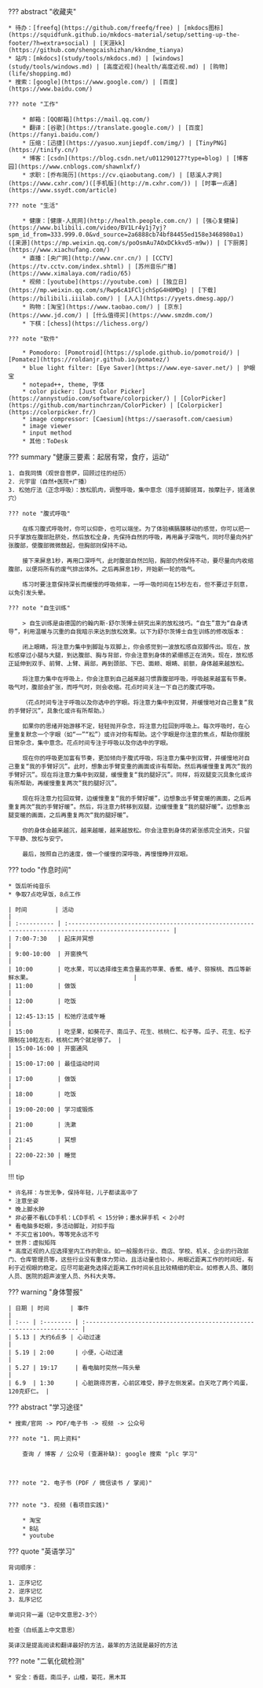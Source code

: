 
??? abstract "收藏夹"

    * 待办：[freefq](https://github.com/freefq/free) | [mkdocs图标](https://squidfunk.github.io/mkdocs-material/setup/setting-up-the-footer/?h=extra+social) | [天涯kk](https://github.com/shengcaishizhan/kkndme_tianya)
    * 站内：[mkdocs](study/tools/mkdocs.md) | [windows](study/tools/windows.md) | [高度近视](health/高度近视.md) | [购物](life/shopping.md)
    * 搜索：[google](https://www.google.com/) | [百度](https://www.baidu.com/)

    ??? note "工作"

        * 邮箱：[QQ邮箱](https://mail.qq.com/)
        * 翻译：[谷歌](https://translate.google.com/) | [百度](https://fanyi.baidu.com/)
        * 压缩：[迅捷](https://yasuo.xunjiepdf.com/img/) | [TinyPNG](https://tinify.cn/)
        * 博客：[csdn](https://blog.csdn.net/u011290127?type=blog) | [博客园](https://www.cnblogs.com/shawnlxf/)
        * 求职：[乔布简历](https://cv.qiaobutang.com/) | [慈溪人才网](https://www.cxhr.com/)([手机版](http://m.cxhr.com/)) | [时事一点通](https://www.ssydt.com/article)

    ??? note "生活"

        * 健康：[健康-人民网](http://health.people.com.cn/) | [强心复健操](https://www.bilibili.com/video/BV1Lr4y1j7yj?spm_id_from=333.999.0.0&vd_source=2a6888cb74bf84455ed158e3468980a1)([来源](https://mp.weixin.qq.com/s/poOsmAu7AOxDCkkvd5-m9w)) | [下厨房](https://www.xiachufang.com/)
        * 直播：[央广网](http://www.cnr.cn/) | [CCTV](https://tv.cctv.com/index.shtml) | [苏州音乐广播](https://www.ximalaya.com/radio/65)
        * 视频：[youtube](https://youtube.com) | [独立日](https://mp.weixin.qq.com/s/Rwp6cA1FCljchSpG4H0MDg) | [下载](https://bilibili.iiilab.com/) | [人人](https://yyets.dmesg.app/)
        * 购物：[淘宝](https://www.taobao.com/) | [京东](https://www.jd.com/) | [什么值得买](https://www.smzdm.com/)
        * 下棋：[chess](https://lichess.org/)

    ??? note "软件"

        * Pomodoro: [Pomotroid](https://splode.github.io/pomotroid/) | [Pomatez](https://roldanjr.github.io/pomatez/)
        * blue light filter: [Eye Saver](https://www.eye-saver.net/) | 护眼宝
        * notepad++, theme, 字体
        * color picker: [Just Color Picker](https://annystudio.com/software/colorpicker/) | [ColorPicker](https://github.com/martinchrzan/ColorPicker) | [Colorpicker](https://colorpicker.fr/)
        * image compressor: [Caesium](https://saerasoft.com/caesium)
        * image viewer
        * input method
        * 其他：ToDesk

??? summary "健康三要素：起居有常，食疗，运动"

    1. 自我同情（观世音菩萨，回顾过往的经历）
    2. 元宇宙（自然+医院+广播）
    3. 松弛疗法（正念呼吸）：放松肌肉，调整呼吸，集中意念（措手搓脚搓耳，按摩肚子，搓涌泉穴）

    ??? note "腹式呼吸"

        在练习腹式呼吸时，你可以仰卧，也可以端坐。为了体验横膈膜移动的感觉，你可以把一只手掌放在腹部肚脐处，然后放松全身，先保持自然的呼吸，再用鼻子深吸气，同时尽量向外扩张腹部，使腹部微微鼓起，但胸部则保持不动。

        接下来屏息1秒，再用口深呼气，此时腹部自然凹陷，胸部仍然保持不动，要尽量向内收缩腹部，以便将所有的废气排出体外。之后再屏息1秒，开始新一轮的吸气。 

        练习时要注意保持深长而缓慢的呼吸频率，一呼一吸时间在15秒左右，但不要过于刻意，以免引发头晕。

    ??? note "自生训练"

        > 自生训练是由德国的约翰内斯·舒尔茨博士研究出来的放松技巧。“自生”意为“自身诱导”，利用温暖与沉重的自我暗示来达到放松效果。以下为舒尔茨博士自生训练的修改版本： 

        闭上眼睛，将注意力集中到脚趾与双脚上，你会感觉到一波放松感自双脚传出。现在，放松感穿过小腿与大腿，到达腹部、胸与背部，你会注意到身体的紧绷感正在消失。现在，放松感正延伸到双手、前臂、上臂、肩部，再到颈部、下巴、面颊、眼睛、前额，身体越来越放松。 

        将注意力集中在呼吸上，你会注意到自己越来越习惯靠腹部呼吸，呼吸越来越富有节奏。吸气时，腹部会扩张，而呼气时，则会收缩。花点时间关注一下自己的腹式呼吸。 

        （花点时间专注于呼吸以及你选中的字眼。将注意力集中到双臂，并缓慢地对自己重复“我的手臂好沉”，具象化或许有所帮助。）

        如果你的思绪开始游移不定，轻轻抛开杂念，将注意力拉回到呼吸上。每次呼吸时，在心里重复默念一个字眼（如“一”“松”）或许对你有帮助。这个字眼是你注意的焦点，帮助你摆脱日常杂念，集中意念。花点时间专注于呼吸以及你选中的字眼。 

        现在你的呼吸更加富有节奏，更加倾向于腹式呼吸，将注意力集中到双臂，并缓慢地对自己重复“我的手臂好沉”。此时，想象出手臂变重的画面或许有帮助。然后再缓慢重复两次“我的手臂好沉”。现在将注意力集中到双腿，缓慢重复“我的腿好沉”。同样，将双腿变沉具象化或许有所帮助，再缓慢重复两次“我的腿好沉”。 

        现在将注意力拉回双臂，边缓慢重复“我的手臂好暖”，边想象出手臂变暖的画面，之后再重复两次“我的手臂好暖”。然后，将注意力转移到双腿，边缓慢重复“我的腿好暖”。边想象出腿变暖的画面，之后再重复两次“我的腿好暖”。

        你的身体会越来越沉，越来越暖，越来越放松。你会注意到身体的紧张感完全消失，只留下平静、放松与安宁。 

        最后，按照自己的速度，做一个缓慢的深呼吸，再慢慢睁开双眼。 


??? todo "作息时间"

    * 饭后听纯音乐
    * 争取7点吃早饭，8点工作

    | 时间        | 活动                                                                                                 |
    | :---------- | :--------------------------------------------------------------------------------------------------- |
    | 7:00-7:30   | 起床并冥想                                                                                           |
    | 9:00-10:00  | 开窗换气                                                                                             |
    | 10:00       | 吃水果，可以选择维生素含量高的苹果、香蕉、橘子、猕猴桃、西瓜等新鲜水果。                             |
    | 11:00       | 做饭                                                                                                 |
    | 12:00       | 吃饭                                                                                                 |
    | 12:45-13:15 | 松弛疗法或午睡                                                                                       |
    | 15:00       | 吃坚果，如葵花子、南瓜子、花生、核桃仁、松子等。瓜子、花生、松子限制在10粒左右，核桃仁两个就足够了。 |
    | 15:00-16:00 | 开窗通风                                                                                             |
    | 15:00-17:00 | 最佳运动时间                                                                                         |
    | 17:00       | 做饭                                                                                                 |
    | 18:00       | 吃饭                                                                                                 |
    | 19:00-20:00 | 学习或锻炼                                                                                           |
    | 21:00       | 洗漱                                                                                                 |
    | 21:45       | 冥想                                                                                                 |
    | 22:00-22:30 | 睡觉                                                                                                 |

!!! tip

    * 许名祥：与世无争，保持年轻，儿子都读高中了
    * 注意坐姿
    * 晚上脚水肿
    * 非必要不看LCD手机：LCD手机 < 15分钟；墨水屏手机 < 2小时
    * 看电脑多眨眼，多活动脚趾，对扣手指
    * 不买立省100%，等等党永远不亏
    * 世界：虚拟矩阵
    * 高度近视的人应选择室内工作的职业。如一般服务行业、商店、学校、机关、企业的行政部门、仓库管理员等，这些行业没有重体力劳动，且活动量也较小，用眼近距离工作的时间短，有利于近视眼的稳定。应尽可能避免选择近距离工作时间长且比较精细的职业。如修表人员、雕刻人员、医院的超声波室人员、外科大夫等。

??? warning "身体警报"

    | 日期 | 时间      | 事件                                                                  |
    | :--- | :-------- | :-------------------------------------------------------------------- |
    | 5.13 | 大约6点多 | 心动过速                                                              |
    | 5.19 | 2:00      | 小便，心动过速                                                        |
    | 5.27 | 19:17     | 看电脑时突然一阵头晕                                                  |
    | 6.9  | 1:30      | 心脏跳得厉害，心前区难受，脖子左侧发紧。白天吃了两个鸡蛋，120克虾仁。 |


??? abstract "学习途径"

    * 搜索/官网 -> PDF/电子书 -> 视频 -> 公众号 

    ??? note "1. 网上资料"

        查询 / 博客 / 公众号 (查漏补缺): google 搜索 "plc 学习"



    ??? note "2. 电子书 (PDF / 微信读书 / 掌阅)"


    ??? note "3. 视频 (看项目实践)"

        * 淘宝
        * B站
        * youtube

??? quote "英语学习"

    背词顺序：

    1. 正序记忆
    2. 逆序记忆
    3. 乱序记忆

    单词只背一遍（记中文意思2-3个）

    检查（白纸盖上中文意思）

    英译汉是提高阅读和翻译最好的方法，最笨的方法就是最好的方法

??? note "二氧化硫检测"

    * 安全：香菇，南瓜子，山楂，菊花，黑木耳